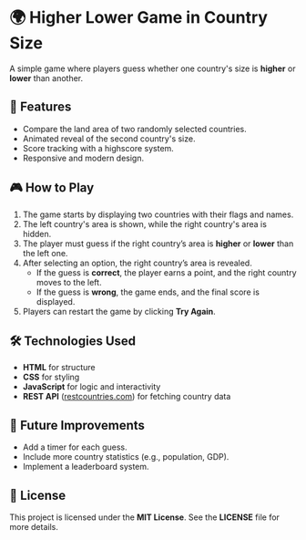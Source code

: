 # 🌍 Higher Lower Game in Country Size  

A simple game where players guess whether one country's size is **higher** or **lower** than another.  

## 🚀 Features  
- Compare the land area of two randomly selected countries.  
- Animated reveal of the second country's size.  
- Score tracking with a highscore system.  
- Responsive and modern design.  

## 🎮 How to Play  
1. The game starts by displaying two countries with their flags and names.  
2. The left country's area is shown, while the right country's area is hidden.  
3. The player must guess if the right country’s area is **higher** or **lower** than the left one.  
4. After selecting an option, the right country’s area is revealed.  
   - If the guess is **correct**, the player earns a point, and the right country moves to the left.  
   - If the guess is **wrong**, the game ends, and the final score is displayed.  
5. Players can restart the game by clicking **Try Again**.  

## 🛠️ Technologies Used  
- **HTML** for structure  
- **CSS** for styling  
- **JavaScript** for logic and interactivity  
- **REST API** ([restcountries.com](https://restcountries.com/v3.1/all)) for fetching country data  

## 📌 Future Improvements  
- Add a timer for each guess.  
- Include more country statistics (e.g., population, GDP).  
- Implement a leaderboard system.  

## 📜 License  
This project is licensed under the **MIT License**. See the **LICENSE** file for more details.
